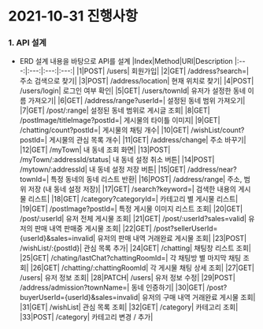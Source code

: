 # 2021-10-31 진행사항

### 1. API 설계

- ERD 설계 내용을 바탕으로 API를 설계
  |Index|Method|URI|Description
  |:---:|:---:|:---:|:---:|
  |1|POST| /users| 회원가입|
  |2|GET| /address?search=| 주소 검색으로 찾기|
  |3|POST| /address/location| 현재 위치로 찾기|
  |4|POST| /users/login| 로그인 여부 확인|
  |5|GET| /users/townId| 유저가 설정한 동네 이름 가져오기|
  |6|GET| /address/range?userId=| 설정된 동네 범위 가져오기|
  |7|GET| /post/:range| 설정된 동네 범위로 게시글 조회|
  |8|GET| /postImage/titleImage?postId=| 게시물의 타이틀 이미지|
  |9|GET| /chatting/count?postId=| 게시물의 채팅 개수|
  |10|GET| /wishList/count?postId=| 게시물의 관심 목록 개수|
  |11|GET| /address/change| 주소 바꾸기|
  |12|GET| /myTown| 내 동네 조회 화면|
  |13|POST| /myTown/:addressId/status| 내 동네 설정 취소 버튼|
  |14|POST| /mytown/:addressId| 내 동네 설정 저장 버튼|
  |15|GET| /address/near?townId=| 특정 동네의 동네 리스트 반환|
  |16|POST| /address/range| 주소, 범위 저장 (내 동네 설정 저장)|
  |17|GET| /search?keyword=| 검색한 내용의 게시물 리스트|
  |18|GET| /category?categoryId=| 카테고리 별 게시물 리스트|
  |19|GET| /postImage?postId=| 특정 게시물 이미지 리스트 조회|
  |20|GET| /post/:userId| 유저 전체 게시물 조회|
  |21|GET| /post/:userId?sales=valid| 유저의 판매 내역 판매중 게시물 조회|
  |22|GET| /post?sellerUserId={userId}&sales=invalid| 유저의 판매 내역 거래완료 게시물 조회|
  |23|POST| /wishList/:{postId}| 관심 목록 추가|
  |24|GET| /chatting| 채팅창 리스트 조회|
  |25|GET| /chating/lastChat?chattingRoomId=| 각 채팅방 별 마지막 채팅 조회|
  |26|GET| /chatting/:chattingRoomId| 각 게시물 채팅 상세 조회|
  |27|GET| /users| 유저 정보 조회|
  |28|PATCH| /users| 유저 정보 수정|
  |29|POST| /address/admission?townName=| 동네 인증하기|
  |30|GET| /post?buyerUserId={userId}&sales=invalid| 유저의 구매 내역 거래완료 게시물 조회|
  |31|GET| /wishList| 관심 목록 조회|
  |32|GET| /category| 카테고리 조회|
  |33|POST| /category| 카테고리 변경 / 추가|
